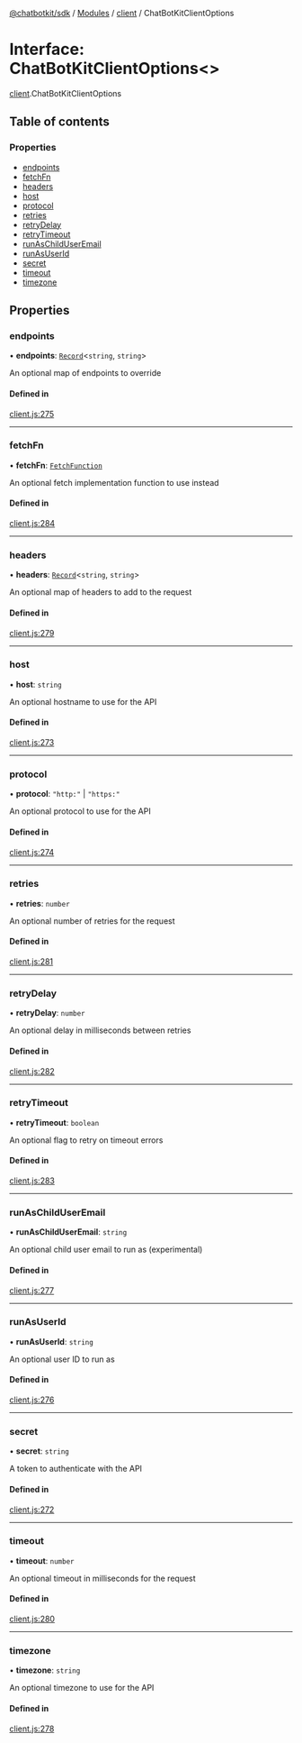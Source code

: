 [@chatbotkit/sdk](../README.md) / [Modules](../modules.md) / [client](../modules/client.md) / ChatBotKitClientOptions

# Interface: ChatBotKitClientOptions\<\>

[client](../modules/client.md).ChatBotKitClientOptions

## Table of contents

### Properties

- [endpoints](client.ChatBotKitClientOptions.md#endpoints)
- [fetchFn](client.ChatBotKitClientOptions.md#fetchfn)
- [headers](client.ChatBotKitClientOptions.md#headers)
- [host](client.ChatBotKitClientOptions.md#host)
- [protocol](client.ChatBotKitClientOptions.md#protocol)
- [retries](client.ChatBotKitClientOptions.md#retries)
- [retryDelay](client.ChatBotKitClientOptions.md#retrydelay)
- [retryTimeout](client.ChatBotKitClientOptions.md#retrytimeout)
- [runAsChildUserEmail](client.ChatBotKitClientOptions.md#runaschilduseremail)
- [runAsUserId](client.ChatBotKitClientOptions.md#runasuserid)
- [secret](client.ChatBotKitClientOptions.md#secret)
- [timeout](client.ChatBotKitClientOptions.md#timeout)
- [timezone](client.ChatBotKitClientOptions.md#timezone)

## Properties

### endpoints

• **endpoints**: [`Record`]( https://www.typescriptlang.org/docs/handbook/utility-types.html#recordkeys-type )\<`string`, `string`\>

An optional map of endpoints to override

#### Defined in

[client.js:275](https://github.com/chatbotkit/node-sdk/blob/main/packages/sdk/src/client.js#L275)

___

### fetchFn

• **fetchFn**: [`FetchFunction`](../modules/client.md#fetchfunction)

An optional fetch implementation function to use instead

#### Defined in

[client.js:284](https://github.com/chatbotkit/node-sdk/blob/main/packages/sdk/src/client.js#L284)

___

### headers

• **headers**: [`Record`]( https://www.typescriptlang.org/docs/handbook/utility-types.html#recordkeys-type )\<`string`, `string`\>

An optional map of headers to add to the request

#### Defined in

[client.js:279](https://github.com/chatbotkit/node-sdk/blob/main/packages/sdk/src/client.js#L279)

___

### host

• **host**: `string`

An optional hostname to use for the API

#### Defined in

[client.js:273](https://github.com/chatbotkit/node-sdk/blob/main/packages/sdk/src/client.js#L273)

___

### protocol

• **protocol**: ``"http:"`` \| ``"https:"``

An optional protocol to use for the API

#### Defined in

[client.js:274](https://github.com/chatbotkit/node-sdk/blob/main/packages/sdk/src/client.js#L274)

___

### retries

• **retries**: `number`

An optional number of retries for the request

#### Defined in

[client.js:281](https://github.com/chatbotkit/node-sdk/blob/main/packages/sdk/src/client.js#L281)

___

### retryDelay

• **retryDelay**: `number`

An optional delay in milliseconds between retries

#### Defined in

[client.js:282](https://github.com/chatbotkit/node-sdk/blob/main/packages/sdk/src/client.js#L282)

___

### retryTimeout

• **retryTimeout**: `boolean`

An optional flag to retry on timeout errors

#### Defined in

[client.js:283](https://github.com/chatbotkit/node-sdk/blob/main/packages/sdk/src/client.js#L283)

___

### runAsChildUserEmail

• **runAsChildUserEmail**: `string`

An optional child user email to run as (experimental)

#### Defined in

[client.js:277](https://github.com/chatbotkit/node-sdk/blob/main/packages/sdk/src/client.js#L277)

___

### runAsUserId

• **runAsUserId**: `string`

An optional user ID to run as

#### Defined in

[client.js:276](https://github.com/chatbotkit/node-sdk/blob/main/packages/sdk/src/client.js#L276)

___

### secret

• **secret**: `string`

A token to authenticate with the API

#### Defined in

[client.js:272](https://github.com/chatbotkit/node-sdk/blob/main/packages/sdk/src/client.js#L272)

___

### timeout

• **timeout**: `number`

An optional timeout in milliseconds for the request

#### Defined in

[client.js:280](https://github.com/chatbotkit/node-sdk/blob/main/packages/sdk/src/client.js#L280)

___

### timezone

• **timezone**: `string`

An optional timezone to use for the API

#### Defined in

[client.js:278](https://github.com/chatbotkit/node-sdk/blob/main/packages/sdk/src/client.js#L278)

